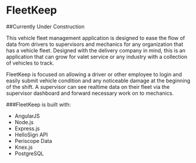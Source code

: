 # FleetKeep

##Currently Under Construction

This vehicle fleet management application is designed to ease the flow of data from drivers to supervisors and mechanics for any organization that has a vehicle fleet. Designed with the delivery company in mind, this is an application that can grow for valet service or any industry with a collection of vehicles to track.

FleetKeep is focused on allowing a driver or other employee to login and easily submit vehicle condition and any noticeable damage at the beginning of the shift. A supervisor can see realtime data on their fleet via the supervisor dashboard and forward necessary work on to mechanics. 

###FleetKeep is built with:
- AngularJS
- Node.js
- Express.js
- HelloSign API
- Periscope Data
- Knex.js
- PostgreSQL
